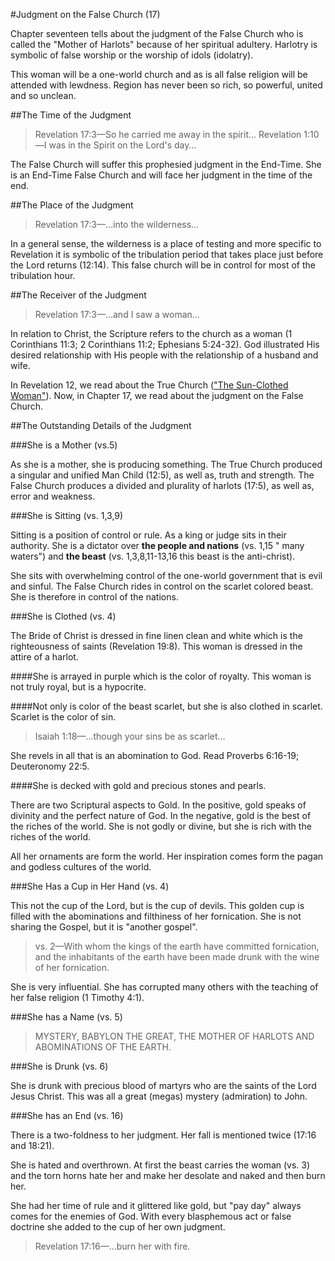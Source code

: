 #Judgment on the False Church (17)

Chapter seventeen tells about the judgment of the False Church who is called the &quot;Mother of Harlots&quot; because of her spiritual adultery. Harlotry is symbolic of false worship or the worship of idols (idolatry). 

This woman will be a one-world church and as is all false religion will be attended with lewdness. Region has never been so rich, so powerful, united and so unclean.

##The Time of the Judgment

> Revelation 17:3&mdash;So he carried me away in the spirit&hellip;
> Revelation 1:10&mdash;I was in the Spirit on the Lord's day&hellip;

The False Church will suffer this prophesied judgment in the End-Time. She is an End-Time False Church and will face her judgment in the time of the end.

##The Place of the Judgment

> Revelation 17:3&mdash;&hellip;into the wilderness&hellip;

In a general sense, the wilderness is a place of testing and more specific to Revelation it is symbolic of the tribulation period that takes place just before the Lord returns (12:14). This false church will be in control for most of the tribulation hour.

##The Receiver of the Judgment

> Revelation 17:3&mdash;&hellip;and I saw a woman&hellip;

In relation to Christ, the Scripture refers to the church as a woman (1 Corinthians 11:3; 2 Corinthians 11:2; Ephesians 5:24-32). God illustrated His desired relationship with His people with the relationship of a husband and wife.

In Revelation 12, we read about the True Church (<a href="/dbi/courses/revelation/the-sun-clothed-woman_73">"The Sun-Clothed Woman"</a>). Now, in Chapter 17, we read about the judgment on the False Church.

##The Outstanding Details of the Judgment

###She is a Mother (vs.5)

As she is a mother, she is producing something. The True Church produced a singular and unified Man Child (12:5), as well as, truth and strength. The False Church produces a divided and plurality of harlots (17:5), as well as, error and weakness.

###She is Sitting (vs. 1,3,9)

Sitting is a position of control or rule. As a king or judge sits in their authority. She is a dictator over <strong>the people and nations</strong> (vs. 1,15 &quot; many waters&quot;) and <strong>the beast</strong> (vs. 1,3,8,11-13,16 this beast is the anti-christ).

She sits with overwhelming control of the one-world government that is evil and sinful. The False Church rides in control on the scarlet colored beast. She is therefore in control of the nations.

###She is Clothed (vs. 4)

The Bride of Christ is dressed in fine linen clean and white which is the righteousness of saints (Revelation 19:8). This woman is dressed in the attire of a harlot.

####She is arrayed in purple which is the color of royalty. This woman is not truly royal, but is a hypocrite.

####Not only is color of the beast scarlet, but she is also clothed in scarlet. Scarlet is the color of sin.

> Isaiah 1:18&mdash;&hellip;though your sins be as scarlet&hellip;

She revels in all that is an abomination to God. Read Proverbs 6:16-19; Deuteronomy 22:5.

####She is decked with gold and precious stones and pearls. 

There are two Scriptural aspects to Gold. In the positive, gold speaks of divinity and the perfect nature of God. In the negative, gold is the best of the riches of the world. She is not godly or divine, but she is rich with the riches of the world.

All her ornaments are form the world. Her inspiration comes form the pagan and godless cultures of the world.

###She Has a Cup in Her Hand (vs. 4)

This not the cup of the Lord, but is the cup of devils. This golden cup is filled with the abominations and filthiness of her fornication. She is not sharing the Gospel, but it is &quot;another gospel&quot;.

> vs. 2&mdash;With whom the kings of the earth have committed fornication, and the inhabitants of the earth have been made drunk with the wine of her fornication.

She is very influential. She has corrupted many others with the teaching of her false religion (1 Timothy 4:1). 

###She has a Name (vs. 5)

> MYSTERY, BABYLON THE GREAT, THE MOTHER OF HARLOTS AND ABOMINATIONS OF THE EARTH.

###She is Drunk (vs. 6)

She is drunk with precious blood of martyrs who are the saints of the Lord Jesus Christ. This was all a great (megas) mystery (admiration) to John.

###She has an End (vs. 16)

There is a two-foldness to her judgment. Her fall is mentioned twice (17:16 and 18:21).

She is hated and overthrown. At first the beast carries the woman (vs. 3) and the torn horns hate her and make her desolate and naked and then burn her.

She had her time of rule and it glittered like gold, but &quot;pay day&quot; always comes for the enemies of God. With every blasphemous act or false doctrine she added to the cup of her own judgment.

> Revelation 17:16&mdash;&hellip;burn her with fire.